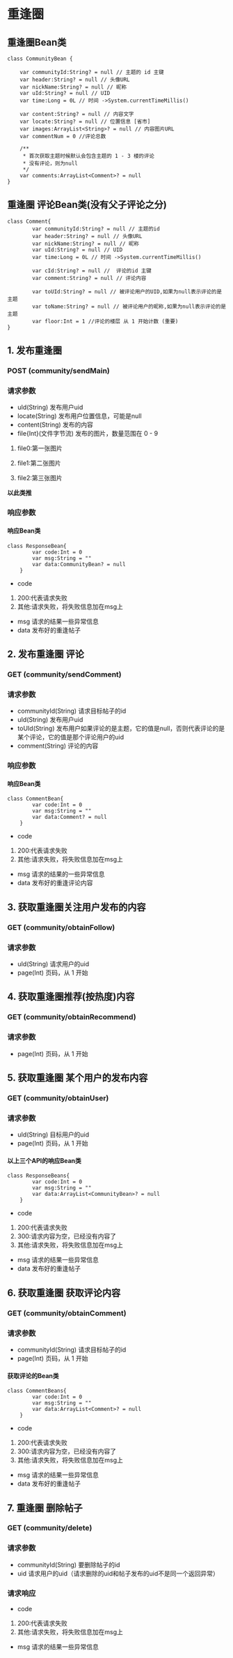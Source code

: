 # 重逢圈
## 重逢圈Bean类
```
class CommunityBean {

    var communityId:String? = null // 主题的 id 主键
    var header:String? = null // 头像URL
    var nickName:String? = null // 昵称
    var uId:String? = null // UID
    var time:Long = 0L // 时间 ->System.currentTimeMillis()

    var content:String? = null // 内容文字
    var locate:String? = null // 位置信息 [省市]
    var images:ArrayList<String>? = null // 内容图片URL
    var commentNum = 0 //评论总数

    /**
     * 首次获取主题时候默认会包含主题的 1 - 3 楼的评论
     * 没有评论，则为null
     */
    var comments:ArrayList<Comment>? = null
}
```
## 重逢圈 评论Bean类(没有父子评论之分)
```
class Comment{
        var communityId:String? = null // 主题的id
        var header:String? = null // 头像URL
        var nickName:String? = null // 昵称
        var uId:String? = null // UID
        var time:Long = 0L // 时间 ->System.currentTimeMillis()

        var cId:String? = null //  评论的id 主键
        var comment:String? = null // 评论内容

        var toUId:String? = null // 被评论用户的UID,如果为null表示评论的是主题
        var toName:String? = null // 被评论用户的昵称,如果为null表示评论的是主题
        var floor:Int = 1 //评论的楼层 从 1 开始计数 (重要)
}
```
## 1. 发布重逢圈
### POST (community/sendMain)
### 请求参数
* uId(String) 发布用户uid
* locate(String) 发布用户位置信息，可能是null
* content(String) 发布的内容
* file{Int}(文件字节流) 发布的图片，数量范围在 0 - 9
1. file0:第一张图片

2. file1:第二张图片

3. file2:第三张图片

**以此类推**
### 响应参数
#### 响应Bean类
```
class ResponseBean{
        var code:Int = 0
        var msg:String = ""
        var data:CommunityBean? = null
    }
```
* code 
1. 200:代表请求失败
2. 其他:请求失败，将失败信息加在msg上
* msg 请求的结果一些异常信息
* data 发布好的重逢帖子


## 2. 发布重逢圈 评论
### GET (community/sendComment)
### 请求参数
* communityId(String) 请求目标帖子的id
* uId(String) 发布用户uid
* toUId(String) 发布用户如果评论的是主题，它的值是null，否则代表评论的是某个评论，它的值是那个评论用户的uid
* comment(String) 评论的内容

### 响应参数
#### 响应Bean类
```
class CommentBean{
        var code:Int = 0
        var msg:String = ""
        var data:Comment? = null
    }
```
* code 
1. 200:代表请求失败
2. 其他:请求失败，将失败信息加在msg上
* msg 请求的结果的一些异常信息
* data 发布好的重逢评论内容

## 3. 获取重逢圈关注用户发布的内容
### GET (community/obtainFollow)
### 请求参数
* uId(String) 请求用户的uid
* page(Int) 页码，从 1 开始

## 4. 获取重逢圈推荐(按热度)内容
### GET (community/obtainRecommend)
### 请求参数
* page(Int) 页码，从 1 开始

## 5. 获取重逢圈 某个用户的发布内容
### GET (community/obtainUser)
### 请求参数
* uId(String) 目标用户的uid
* page(Int) 页码，从 1 开始

#### 以上三个API的响应Bean类
```
class ResponseBeans{
        var code:Int = 0
        var msg:String = ""
        var data:ArrayList<CommunityBean>? = null
    }
```

* code 
1. 200:代表请求失败
2. 300:请求内容为空，已经没有内容了
3. 其他:请求失败，将失败信息加在msg上
* msg 请求的结果一些异常信息
* data 发布好的重逢帖子

## 6. 获取重逢圈 获取评论内容
### GET (community/obtainComment)
### 请求参数
* communityId(String) 请求目标帖子的id
* page(Int) 页码，从 1 开始

#### 获取评论的Bean类
```
class CommentBeans{
        var code:Int = 0
        var msg:String = ""
        var data:ArrayList<Comment>? = null
    }
```
* code 
1. 200:代表请求失败
2. 300:请求内容为空，已经没有内容了
3. 其他:请求失败，将失败信息加在msg上
* msg 请求的结果一些异常信息
* data 发布好的重逢帖子

## 7. 重逢圈 删除帖子
### GET (community/delete)
### 请求参数
* communityId(String) 要删除帖子的id
* uid 请求用户的uid（请求删除的uid和帖子发布的uid不是同一个返回异常）

### 请求响应
* code 
1. 200:代表请求失败
2. 其他:请求失败，将失败信息加在msg上
* msg 请求的结果一些异常信息
